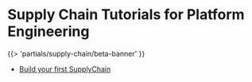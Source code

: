 # Supply Chain Tutorials for Platform Engineering

{{> 'partials/supply-chain/beta-banner' }} 

* [Build your first SupplyChain](./my-first-supply-chain.hbs.md)